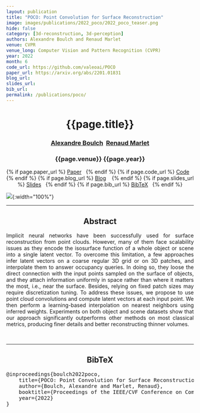 ```yaml
---
layout: publication
title: "POCO: Point Convolution for Surface Reconstruction"
image: images/publications/2022_poco/2022_poco_teaser.png
hide: false
category: [3d-reconstruction, 3d-perception]
authors: Alexandre Boulch and Renaud Marlet
venue: CVPR
venue_long: Computer Vision and Pattern Recognition (CVPR)
year: 2022
month: 6
code_url: https://github.com/valeoai/POCO
paper_url: https://arxiv.org/abs/2201.01831
blog_url:
slides_url:
bib_url:
permalink: /publications/poco/
---
```


<h1 align="center"> {{page.title}} </h1>
<h3 align="center">  <a href="https://boulch.eu/">Alexandre Boulch</a>&nbsp;&nbsp;<a href="http://imagine.enpc.fr/~marletr/">Renaud Marlet</a></h3>


<h3 align="center"> {{page.venue}} {{page.year}} </h3>

<div align="center">
  <p>
    {% if page.paper_url %}
    <a href="{{ page.paper_url }}"><i class="far fa-file-pdf"></i> Paper</a>&nbsp;&nbsp;
    {% endif %}
    {% if page.code_url %}
    <a href="{{ page.code_url }}"><i class="fab fa-github"></i> Code</a> &nbsp;&nbsp;
    {% endif %}
    {% if page.blog_url %}
    <a href="{{ page.blog_url }}"><i class="fab fa-blogger"></i> Blog</a> &nbsp;&nbsp;
    {% endif %}
    {% if page.slides_url %}
    <a href="{{ page.slides_url }}"><i class="far fa-file-pdf"></i> Slides</a>&nbsp;&nbsp;
    {% endif %}
    {% if page.bib_url %}
    <a href="{{ page.bib_url}}"><i class="far fa-file-alt"></i> BibTeX</a>&nbsp;&nbsp;
    {% endif %}
  </p>
</div>


![](../../images/publications/2022_poco/2022_poco_teaser.png){:width="100%"}

<hr>

<h2  align="center"> Abstract</h2>

<p align="justify">Implicit neural networks have been successfully used for surface reconstruction from point clouds. However, many of them face scalability issues as they encode the isosurface function of a whole object or scene into a single latent vector. To overcome this limitation, a few approaches infer latent vectors on a coarse regular 3D grid or on 3D patches, and interpolate them to answer occupancy queries. In doing so, they loose the direct connection with the input points sampled on the surface of objects, and they attach information uniformly in space rather than where it matters the most, i.e., near the surface. Besides, relying on fixed patch sizes may require discretization tuning. To address these issues, we propose to use point cloud convolutions and compute latent vectors at each input point. We then perform a learning-based interpolation on nearest neighbors using inferred weights. Experiments on both object and scene datasets show that our approach significantly outperforms other methods on most classical metrics, producing finer details and better reconstructing thinner volumes.
</a></p>

<br>

<hr>

<h2  align="center">BibTeX</h2>
<left>
  <pre class="bibtex-box">
@inproceedings{boulch2022poco,
    title={POCO: Point Convolution for Surface Reconstruction},
    author={Boulch, Alexandre and Marlet, Renaud},
    booktitle={Proceedings of the IEEE/CVF Conference on Computer Vision and Pattern Recognition (CVPR)},
    year={2022}
}</pre>
</left>

<br>
